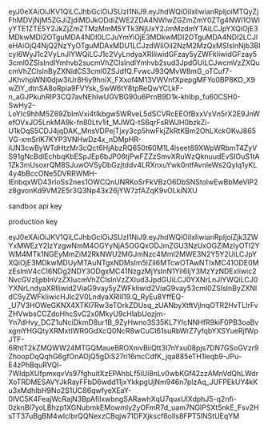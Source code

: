 eyJ0eXAiOiJKV1QiLCJhbGciOiJSUzI1NiJ9.eyJhdWQiOiIxIiwianRpIjoiMTQyZjFhMDVjNjM5ZGJiZjdiMDJkODdiZWE2ZDA4NWIwZGZmZmY0ZTg4NWI1OWIyYTE1ZTE5Y2JkZjZmZTMzMmM5YTk3NjUxY2JmMzdmYTAiLCJpYXQiOjE3MDkwMDI2OTguMDA4NDI0LCJuYmYiOjE3MDkwMDI2OTguMDA4NDI2LCJleHAiOjQ4NjQ2NzYyOTguMDAxMDU1LCJzdWIiOiI2NzM2MzQxMSIsInNjb3BlcyI6WyJ1c2VyLnJlYWQiLCJ1c2VyLndyaXRlIiwidGFzay5yZWFkIiwidGFzay53cml0ZSIsIndlYmhvb2sucmVhZCIsIndlYmhvb2sud3JpdGUiLCJwcmVzZXQucmVhZCIsInByZXNldC53cml0ZSJdfQ.FvwcJ93QMvW8mG_oTCuf7-JKhvhpWNl0djw3iUr8Hiy9hniX_FXxof4M13VWVnfXpepgMFYo0BP8KO_X9wZIY_dtnSA8oRpia9FVYsk_SwW6tY8tpReQwYCLkF-n_aGJPkuhRIP3CQ7avNEhIwUGVBG90u6PrnB9D1k-khIbp_fu60CSH0-SwHy2-LoYIc9hhM5Z69ZblmVxi4tlkbgw5WRveL5dSCVRcEEOfBxxVxVn5rX2E9JnWefOVxJO5LnkMA9k-fn80Ltv1it_MJWQ-tS6qrFsRWJH0bzkZi-U1kOqS5CDJ4jqDAK_MnsVDPejTjxy3cp5hwFkjZkRtKBm2OhLXckOKvJ865VG-xmSrlK7KYP3VNHwDz4x_nDMpHR-iUN3cwByWTdHtzMr3cQct6HjAbzRQ650t60M1L4lseet89XWpWRbmT4ZyVS91gNcBdlEchbqKbESpJEp6bJP06tjPwFZZzSmvXRuWzQknuudEvSIOuS1tA1Zk3mUsoxrQM8SJuwOVSyDbGzjtddv4LRXnxuYwk0ntfAvnleWs2Qylq1yKL4y4bBccONe5DVRRWMH-lEnbqxWD43rIoSs2nes1OWCQnUNRKoSrFkVBzO6DbSNStolwEwBbMeVlP2z8gvonKd9VM2E5r3Q3Np43x26jYW7zfAZqK9vOLkiNXU

sandbox api key


production key

eyJ0eXAiOiJKV1QiLCJhbGciOiJSUzI1NiJ9.eyJhdWQiOiIxIiwianRpIjoiZjk3ZWYxMWEzY2IzYzgwNmM4OGYyNjA5OGQxODJmZGU3NzUxOGZiMzIyOTI2YWM4MTk1NGEyMmZiM2RkNWU2MGJmNzc4MmI2MWE3N2Y5Y2UiLCJpYXQiOjE3MDkwMDUyMTAuNTgxNDMsIm5iZiI6MTcwOTAwNTIxMC41ODE0MzEsImV4cCI6NDg2NDY3ODgxMC41NzgzMjYsInN1YiI6IjY3MzYzNDExIiwic2NvcGVzIjpbInVzZXIucmVhZCIsInVzZXIud3JpdGUiLCJ0YXNrLnJlYWQiLCJ0YXNrLndyaXRlIiwid2ViaG9vay5yZWFkIiwid2ViaG9vay53cml0ZSIsInByZXNldC5yZWFkIiwicHJlc2V0LndyaXRlIl19.Q_RyEu8YffEQ-_U7V3HOWeGKNX4XTKl7Rw3eTOrkZDUsq_zUANbyXtftVjlnqOTR2HvTLIrFvZHVwbsCCZdoHhcSvC2x0MkyU9cHlabUozjm-Yn7dHvy_DCZ1uNciDkmD8ur1B_9ZyHwno3S35KL7YlcNNHfR9kiF0PB3oaBvxgmYHGQtyXRMxtIWR0GdXcQ0NcR8wCuCI61suRbWrZ7yfqbYXSYueRjfWpJTF-6RhtT2kZMQWW24MTGQMaueBROXnivBiiQtt3I7nYxu08pjs7DN7GSoGVzr9ZhoopDqQqhG6gfOnAOjQ5gDiS27ri16mcCdfK_jqa885eTH1leqb9-JPu-E4zPhBquRVQl-7WIdpXUfpmxqvVs97fghuitXzEPAhbLf5iUi8nLv0wbKGf42zzAMnVdQhLWdrXoTRDMESAVYJkRayFFbD6wdd11jxYkkpgUjNm946n7plzAq_JUFPEkUY4kKu3xMdhIbH9No2S1UC86qwfyeXEaY-0IVC5K4FeajWcRajN3BpAfilxwbngSARawhXqU7quxUlXdphJ5-q2nfi-0zknBI7yoLBhzp1XGNubmkEMowmly2yOFmR7d_uam7NGIPSXt5nkE_Fsv2HsTT37uBgBM4wIcIbrQQNexzCBqjw71DFXjkscf8olIs8FPT5lNStUEqYM